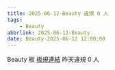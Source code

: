 ```yaml
---
title: 2025-06-12-Beauty 違規 0 人
tags:
    - Beauty
abbrlink: 2025-06-12-Beauty
date: Beauty-2025-06-12 12:00:00
---
```

Beauty 板 [板規連結](https://www.ptt.cc/bbs/Beauty/M.1630069980.A.84B.html)
昨天違規 0 人
